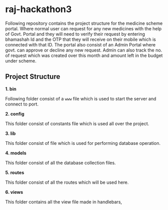 # raj-hackathon3
Following repository contains the project structure for the medicine scheme portal. Where normal user can request for any new medicines with the help of 
Govt. Portal and they will need to verify their request by entering bhamashah Id and the OTP that they will receive on their mobile which is connected
with that ID. The portal also consist of an Admin Portal where govt. can approve or decline any new request. Admin can also track the no. of request which
was created over this month and amount left in the budget under scheme.

## Project Structure

**1. bin**

Following folder consist of a `www` file which is used to start the server and connect to port.

**2. config**

This folder consist of constants file which is used all over the project.

**3. lib**

This folder consist of file which is used for performing database operation.

**4. models**

This folder consist of all the database collection files.

**5. routes**

This folder consist of all the routes which will be used here.

**6. views**

This folder contains all the view file made in handlebars,


